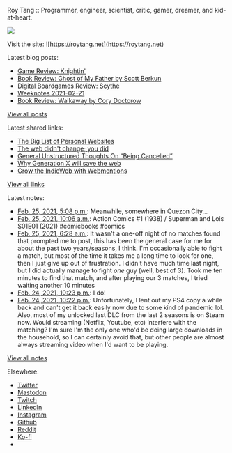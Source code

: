 Roy Tang :: Programmer, engineer, scientist, critic, gamer, dreamer, and kid-at-heart.

![](https://roytang.net/static/img/profile.jpg)

Visit the site: ![https://roytang.net](https://roytang.net)

Latest blog posts:

- [Game Review: Knightin&#x27;](https://roytang.net/2021/02/knightin/)
- [Book Review: Ghost of My Father by Scott Berkun](https://roytang.net/2021/02/ghost-of-my-father/)
- [Digital Boardgames Review: Scythe](https://roytang.net/2021/02/scythe/)
- [Weeknotes 2021-02-21](https://roytang.net/2021/02/weeknotes-2021-02-21/)
- [Book Review: Walkaway by Cory Doctorow](https://roytang.net/2021/02/walkaway/)

[View all posts](https://roytang.net/blog)

Latest shared links:

- [The Big List of Personal Websites](https://roytang.net/2021/02/the-big-list-of-personal-websites/)
- [The web didn&#x27;t change; you did](https://roytang.net/2021/02/the-web-didnt-change-you-did/)
- [General Unstructured Thoughts On “Being Cancelled”](https://roytang.net/2021/02/general-unstructured-thoughts-on-being-cancelled/)
- [Why Generation X will save the web](https://roytang.net/2021/02/why-generation-x-will-save-the-web/)
- [Grow the IndieWeb with Webmentions](https://roytang.net/2021/01/grow-the-indieweb-with-webmentions/)

[View all links](https://roytang.net/links)

Latest notes:

- [Feb. 25, 2021, 5:08 p.m.](https://roytang.net/2021/02/1364864803529846784/): Meanwhile, somewhere in Quezon City...
- [Feb. 25, 2021, 10:06 a.m.](https://roytang.net/2021/02/1364758520885772288/): Action Comics #1 (1938) / Superman and Lois S01E01 (2021) #comicbooks #comics
- [Feb. 25, 2021, 6:28 a.m.](https://roytang.net/2021/02/gomwdig/): It wasn&#x27;t a one-off night of no matches found that prompted me to post, this has been the general case for me for about the past two years/seasons, I think. I&#x27;m occasionally able to fight a match, but most of the time it takes me a long time to look for one, then I just give up out of frustration. I didn&#x27;t have much time last night, but I did actually manage to fight *one* guy (well, best of 3). Took me ten minutes to find that match, and after playing our 3 matches, I tried waiting another 10 minutes
- [Feb. 24, 2021, 10:23 p.m.](https://roytang.net/2021/02/gol1pex/): I do!
- [Feb. 24, 2021, 10:22 p.m.](https://roytang.net/2021/02/gol1nto/): Unfortunately, I lent out my PS4 copy a while back and can&#x27;t get it back easily now due to some kind of pandemic lol. Also, most of my unlocked last DLC from the last 2 seasons is on Steam now. Would streaming (Netflix, Youtube, etc) interfere with the matching? I&#x27;m sure I&#x27;m the only one who&#x27;d be doing large downloads in the household, so I can certainly avoid that, but other people are almost always streaming video when I&#x27;d want to be playing.

[View all notes](https://roytang.net/notes)

Elsewhere:

- [Twitter](https://twitter.com/roytang)
- [Mastodon](https://mastodon.technology/@roytang)
- [Twitch](https://twitch.tv/twitchyroy)
- [LinkedIn](https://www.linkedin.com/in/roytang)
- [Instagram](https://instagram.com/roytang0400)
- [Github](https://github.com/roytang)
- [Reddit](https://reddit.com/u/hungryroy)
- [Ko-fi](https://ko-fi.com/roytang)
- [](mailto:hello@roytang.net)